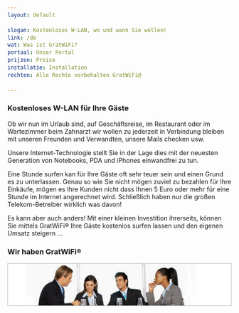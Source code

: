 ```yaml
---
layout: default

slogan: Kostenloses W-LAN, wo und wann Sie wollen!
link: /de
wat: Was ist GratWiFi?
portaal: Unser Portal
prijzen: Preise
installatie: Installation
rechten: Alle Rechte vorbehalten GratWiFi@

---
```


### Kostenloses W-LAN für Ihre Gäste

   Ob wir nun im Urlaub sind, auf Geschäftsreise, im Restaurant oder im Wartezimmer beim Zahnarzt wir wollen zu jederzeit in Verbindung bleiben mit unseren Freunden und Verwandten, unsere Mails checken usw.

   Unsere Internet-Technologie stellt Sie in der Lage dies mit der neuesten Generation von Notebooks, PDA und iPhones einwandfrei zu tun.

   Eine Stunde surfen kan für Ihre Gäste oft sehr teuer sein und einen Grund es zu unterlassen. Genau so wie Sie nicht mögen zuviel zu bezahlen für Ihre Einkäufe, mögen es Ihre Kunden nicht dass Ihnen 5 Euro oder mehr für eine Stunde im Internet angerechnet wird. Schließlich haben nur die großen Telekom-Betreiber wirklich was davon!

   Es kann aber auch anders! Mit einer kleinen Investition ihrerseits, können Sie mittels GratWiFi® Ihre Gäste kostenlos surfen lassen und den eigenen Umsatz steigern ...

### Wir haben GratWiFi®

![](assets/people.png)

